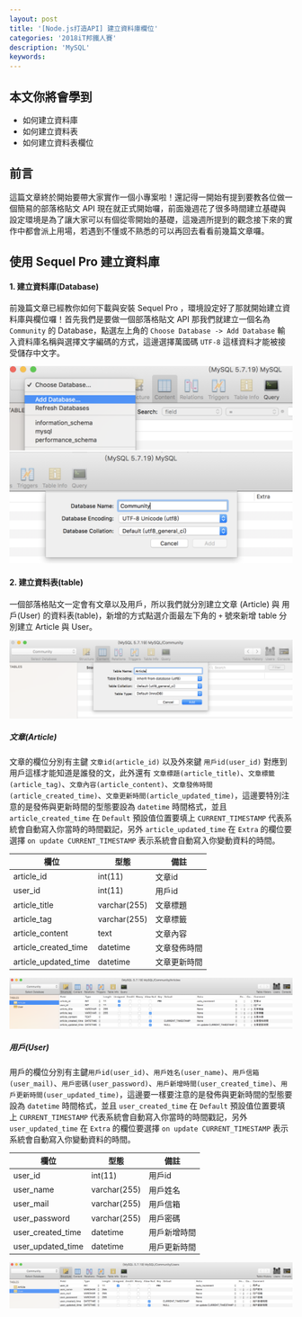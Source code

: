 ```yaml
---
layout: post
title: '[Node.js打造API] 建立資料庫欄位'
categories: '2018iT邦鐵人賽'
description: 'MySQL'
keywords: 
---
```


## 本文你將會學到
- 如何建立資料庫
- 如何建立資料表
- 如何建立資料表欄位 


## 前言
這篇文章終於開始要帶大家實作一個小專案啦！還記得一開始有提到要教各位做一個簡易的部落格貼文 API 現在就正式開始囉，前面幾週花了很多時間建立基礎與設定環境是為了讓大家可以有個從零開始的基礎，這幾週所提到的觀念接下來的實作中都會派上用場，若遇到不懂或不熟悉的可以再回去看看前幾篇文章囉。

## 使用 Sequel Pro 建立資料庫
#### 1. 建立資料庫(Database)
前幾篇文章已經教你如何下載與安裝 Sequel Pro ，環境設定好了那就開始建立資料庫與欄位囉！首先我們是要做一個部落格貼文 API 那我們就建立一個名為 `Community` 的 Database，點選左上角的 `Choose Database -> Add Database` 輸入資料庫名稱與選擇文字編碼的方式，這邊選擇萬國碼 `UTF-8` 這樣資料才能被接受儲存中文字。

<img src="/images/posts/it2018/img1061231-1.png">
<img src="/images/posts/it2018/img1061231-2.png">

#### 2. 建立資料表(table)
一個部落格貼文一定會有文章以及用戶，所以我們就分別建立文章 (Article) 與 用戶(User) 的資料表(table)，新增的方式點選介面最左下角的 `+` 號來新增 table 分別建立 Article 與 User。

<img src="/images/posts/it2018/img1061231-3.png">

##### 文章(Article)   

文章的欄位分別有主鍵 `文章id(article_id)` 以及外來鍵 `用戶id(user_id)` 對應到用戶這樣才能知道是誰發的文，此外還有 `文章標題(article_title)`、`文章標籤(article_tag)`、`文章內容(article_content)`、`文章發佈時間(article_created_time)`、`文章更新時間(article_updated_time)`，這邊要特別注意的是發佈與更新時間的型態要設為 `datetime` 時間格式，並且 `article_created_time` 在 `Default` 預設值位置要填上 `CURRENT_TIMESTAMP` 代表系統會自動寫入你當時的時間戳記，另外 `article_updated_time` 在 `Extra` 的欄位要選擇 `on update CURRENT_TIMESTAMP` 表示系統會自動寫入你變動資料的時間。               

|欄位     |型態   |備註  |
| --- | ----- | ---- |
article_id|int(11)|文章id
user_id|int(11)|用戶id
article_title|varchar(255)|文章標題
article_tag|varchar(255)|文章標籤
article_content|text|文章內容
article_created_time|datetime|文章發佈時間
article_updated_time|datetime|文章更新時間

<img src="/images/posts/it2018/img1061231-4.png">

##### 用戶(User)  

用戶的欄位分別有主鍵`用戶id(user_id)`、`用戶姓名(user_name)`、`用戶信箱(user_mail)`、`用戶密碼(user_password)`、`用戶新增時間(user_created_time)`、`用戶更新時間(user_updated_time)`，這邊要一樣要注意的是發佈與更新時間的型態要設為 `datetime` 時間格式，並且 `user_created_time` 在 `Default` 預設值位置要填上 `CURRENT_TIMESTAMP` 代表系統會自動寫入你當時的時間戳記，另外 `user_updated_time` 在 `Extra` 的欄位要選擇 `on update CURRENT_TIMESTAMP` 表示系統會自動寫入你變動資料的時間。               

|欄位     |型態   |備註  |
| --- | ----- | ---- |
user_id|int(11)|用戶id
user_name|varchar(255)|用戶姓名
user_mail|varchar(255)|用戶信箱
user_password|varchar(255)|用戶密碼
user_created_time|datetime|用戶新增時間
user_updated_time|datetime|用戶更新時間

<img src="/images/posts/it2018/img1061231-5.png">
